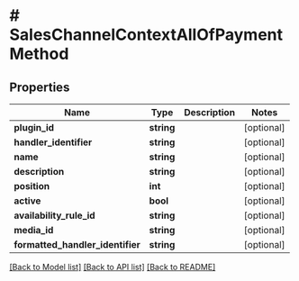 # # SalesChannelContextAllOfPaymentMethod

## Properties

Name | Type | Description | Notes
------------ | ------------- | ------------- | -------------
**plugin_id** | **string** |  | [optional]
**handler_identifier** | **string** |  | [optional]
**name** | **string** |  | [optional]
**description** | **string** |  | [optional]
**position** | **int** |  | [optional]
**active** | **bool** |  | [optional]
**availability_rule_id** | **string** |  | [optional]
**media_id** | **string** |  | [optional]
**formatted_handler_identifier** | **string** |  | [optional]

[[Back to Model list]](../../README.md#models) [[Back to API list]](../../README.md#endpoints) [[Back to README]](../../README.md)
